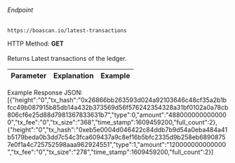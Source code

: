 ###### Endpoint

    https://boascan.io/latest-transactions

HTTP Method: **GET**
<br/>
<br/>
     Returns Latest transactions of the ledger.

| Parameter | Explanation  | Example                              |
| --------- | ------------ | ------------------------------------ |


Example Response JSON:<br/>
[{"height":"0","tx_hash":"0x26866bb263593d024a92103646c48cf35a2b1bfcc49b087915b85db14a432b373569d56f576242354328a31bf0102a0a78cb806cf6e25d88d7981367833631b7","type":0,"amount":"4880000000000000","tx_fee":"0","tx_size":"368","time_stamp":1609459200,"full_count":2},{"height":"0","tx_hash":"0xeb5e0004d046422c84ddb7b9d54a0eba484a41b5179beda0b3dd7c54c3fca609437a9c8ef16b5bfc2335d9b258eb68908757e0f1a4c725752598aaa962924551","type":1,"amount":"120000000000000","tx_fee":"0","tx_size":"278","time_stamp":1609459200,"full_count":2}]